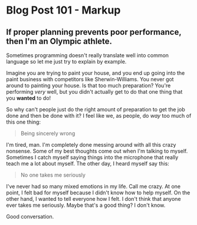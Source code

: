 # Blog Post 101 - Markup

## If proper planning prevents poor performance, then I'm an Olympic athlete. 

Sometimes programming doesn't really translate well into common language so let me just try to explain by example.  

Imagine you are trying to paint your house, and you end up going into the paint business with competitors like Sherwin-Williams. You never got around to painting your house. Is that too much preparation? You're performing _very_ well, but you didn't actually get to do that one thing that you **wanted** to do!  

So why can't people just do the right amount of preparation to get the job done and then be done with it? I feel like we, as people, do _way_ too much of this one thing: 
> Being sincerely wrong

I'm tired, man. I'm completely done messing around with all this crazy nonsense. Some of my best thoughts come out when I'm talking to myself. Sometimes I catch myself saying things into the microphone that really teach me a lot about myself. The other day, I heard myself say this:
> No one takes me seriously  

I've never had so many mixed emotions in my life. Call me crazy. At one point, I felt bad for myself because I didn't know how to help myself. On the other hand, I wanted to tell everyone how I felt. I don't think that anyone ever takes me seriously. Maybe that's a good thing? I don't know.  

Good conversation.